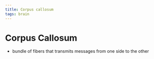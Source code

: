 ```yaml
---
title: Corpus callosum
tags: brain
---
```


# Corpus Callosum
- bundle of fibers that transmits messages from one side to the other






























































